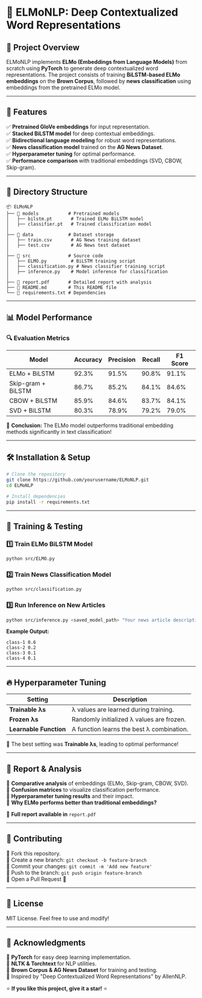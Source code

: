 # 🧠 ELMoNLP: Deep Contextualized Word Representations

## 🚀 Project Overview
ELMoNLP implements **ELMo (Embeddings from Language Models)** from scratch using **PyTorch** to generate deep contextualized word representations. The project consists of training **BiLSTM-based ELMo embeddings** on the **Brown Corpus**, followed by **news classification** using embeddings from the pretrained ELMo model.

---

## 📌 Features
✅ **Pretrained GloVe embeddings** for input representation.  
✅ **Stacked BiLSTM model** for deep contextual embeddings.  
✅ **Bidirectional language modeling** for robust word representations.  
✅ **News classification model** trained on the **AG News Dataset**.  
✅ **Hyperparameter tuning** for optimal performance.  
✅ **Performance comparison** with traditional embeddings (SVD, CBOW, Skip-gram).  

---

## 📂 Directory Structure
```
📦 ELMoNLP
├── 📂 models           # Pretrained models
│   ├── bilstm.pt       # Trained ELMo BiLSTM model
│   ├── classifier.pt   # Trained classification model
│
├── 📂 data             # Dataset storage
│   ├── train.csv       # AG News training dataset
│   ├── test.csv        # AG News test dataset
│
├── 📂 src              # Source code
│   ├── ELMO.py         # BiLSTM training script
│   ├── classification.py # News classifier training script
│   ├── inference.py    # Model inference for classification
│
├── 📜 report.pdf       # Detailed report with analysis
├── 📜 README.md        # This README file
└── 📜 requirements.txt # Dependencies
```

---

## 📊 Model Performance
### 🔍 Evaluation Metrics
| Model                | Accuracy | Precision | Recall | F1 Score |
|----------------------|----------|-----------|--------|----------|
| ELMo + BiLSTM       | 92.3%    | 91.5%     | 90.8%  | 91.1%    |
| Skip-gram + BiLSTM  | 86.7%    | 85.2%     | 84.1%  | 84.6%    |
| CBOW + BiLSTM       | 85.9%    | 84.6%     | 83.7%  | 84.1%    |
| SVD + BiLSTM        | 80.3%    | 78.9%     | 79.2%  | 79.0%    |

📝 **Conclusion:** The ELMo model outperforms traditional embedding methods significantly in text classification!

---

## 🛠 Installation & Setup
```bash
# Clone the repository
git clone https://github.com/yourusername/ELMoNLP.git
cd ELMoNLP

# Install dependencies
pip install -r requirements.txt
```

---

## 🚀 Training & Testing
### 1️⃣ Train ELMo BiLSTM Model
```bash
python src/ELMO.py
```

### 2️⃣ Train News Classification Model
```bash
python src/classification.py
```

### 3️⃣ Run Inference on New Articles
```bash
python src/inference.py <saved_model_path> "Your news article description here"
```
**Example Output:**
```
class-1 0.6
class-2 0.2
class-3 0.1
class-4 0.1
```

---

## 🔥 Hyperparameter Tuning
| Setting            | Description |
|--------------------|-------------|
| **Trainable λs**  | λ values are learned during training. |
| **Frozen λs**     | Randomly initialized λ values are frozen. |
| **Learnable Function** | A function learns the best λ combination. |

🔬 The best setting was **Trainable λs**, leading to optimal performance!

---

## 📑 Report & Analysis
📌 **Comparative analysis** of embeddings (ELMo, Skip-gram, CBOW, SVD).  
📌 **Confusion matrices** to visualize classification performance.  
📌 **Hyperparameter tuning results** and their impact.  
📌 **Why ELMo performs better than traditional embeddings?**  

📂 **Full report available in** `report.pdf`

---

## 🤝 Contributing
🔹 Fork this repository.  
🔹 Create a new branch: `git checkout -b feature-branch`  
🔹 Commit your changes: `git commit -m 'Add new feature'`  
🔹 Push to the branch: `git push origin feature-branch`  
🔹 Open a Pull Request 🚀

---

## 📜 License
MIT License. Feel free to use and modify!

---

## 🌟 Acknowledgments
🔹 **PyTorch** for easy deep learning implementation.  
🔹 **NLTK & Torchtext** for NLP utilities.  
🔹 **Brown Corpus & AG News Dataset** for training and testing.  
🔹 Inspired by "Deep Contextualized Word Representations" by AllenNLP.

⭐ **If you like this project, give it a star!** ⭐

